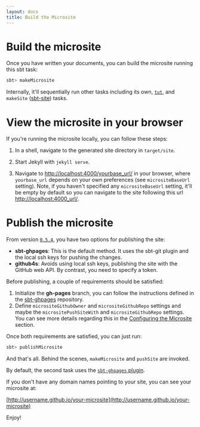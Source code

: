 ```yaml
---
layout: docs
title: Build the Microsite
---
```


# Build the microsite

Once you have written your documents, you can build the microsite running this sbt task:

```bash
sbt> makeMicrosite
```

Internally, it'll sequentially run other tasks including its own, [`tut`](https://github.com/tpolecat/tut), and `makeSite` ([sbt-site](https://github.com/sbt/sbt-site)) tasks.

# View the microsite in your browser

If you're running the microsite locally, you can follow these steps:

1. In a shell, navigate to the generated site directory in `target/site`.

2. Start Jekyll with `jekyll serve`.

3. Navigate to [http://localhost:4000/yourbase_url/](http://localhost:4000/yourbase_url/) in your browser, where `yourbase_url` depends on your own preferences (see `micrositeBaseUrl` setting). Note, if you haven't specified any `micrositeBaseUrl` setting, it'll be empty by default so you can navigate to the site following this url [http://localhost:4000_url/](http://localhost:4000/).  

# Publish the microsite

From version [`0.5.4`](https://github.com/47deg/sbt-microsites/releases/tag/v0.5.4), you have two options for publishing the site:
 * **sbt-ghpages**: This is the default method. It uses the sbt-git plugin and the local ssh keys for pushing the changes.
 * **github4s**: Avoids using local ssh keys, publishing the site with the GitHub web API. By contrast, you need to specify a token.

Before publishing, a couple of requirements should be satisfied:

1. Initialize the **gh-pages** branch, you can follow the instructions defined in the [sbt-ghpages](https://goo.gl/G0Ffv0) repository.
2. Define `micrositeGithubOwner` and `micrositeGithubRepo` settings and maybe the `micrositePushSiteWith` and `micrositeGithubRepo` settings.
You can see more details regarding this in the [Configuring the Microsite](settings.html) section.

Once both requirements are satisfied, you can just run:

```bash
sbt> publishMicrosite
```

And that's all. Behind the scenes, `makeMicrosite` and `pushSite` are invoked. 

By default, the second task uses the [`sbt-ghpages` plugin](https://github.com/sbt/sbt-ghpages).

If you don't have any domain names pointing to your site, you can see your microsite at:

[http://username.github.io/your-microsite](http://username.github.io/your-microsite)

Enjoy!